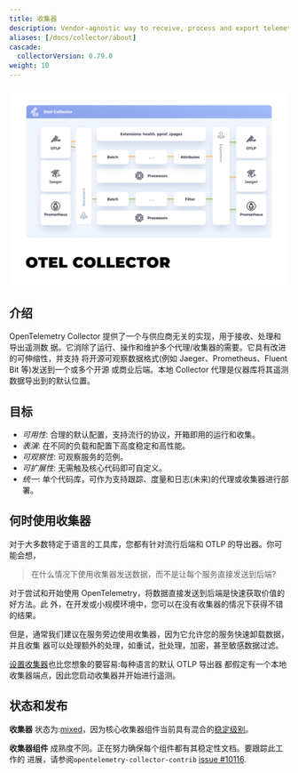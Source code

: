 ```yaml
---
title: 收集器
description: Vendor-agnostic way to receive, process and export telemetry data.
aliases: [/docs/collector/about]
cascade:
  collectorVersion: 0.79.0
weight: 10
---
```


![OpenTelemetry Collector diagram with Jaeger, OTLP and Prometheus integration](img/otel-collector.svg)

## 介绍

OpenTelemetry Collector 提供了一个与供应商无关的实现，用于接收、处理和导出遥测数
据。它消除了运行、操作和维护多个代理/收集器的需要。它具有改进的可伸缩性，并支持
将开源可观察数据格式(例如 Jaeger、Prometheus、Fluent Bit 等)发送到一个或多个开源
或商业后端。本地 Collector 代理是仪器库将其遥测数据导出到的默认位置。

## 目标

- _可用性_: 合理的默认配置，支持流行的协议，开箱即用的运行和收集。
- _表演_: 在不同的负载和配置下高度稳定和高性能。
- _可观察性_: 可观察服务的范例。
- _可扩展性_: 无需触及核心代码即可自定义。
- _统一_: 单个代码库，可作为支持跟踪、度量和日志(未来)的代理或收集器进行部署。

## 何时使用收集器

对于大多数特定于语言的工具库，您都有针对流行后端和 OTLP 的导出器。你可能会想，

> 在什么情况下使用收集器发送数据，而不是让每个服务直接发送到后端?

对于尝试和开始使用 OpenTelemetry，将数据直接发送到后端是快速获取价值的好方法。此
外，在开发或小规模环境中，您可以在没有收集器的情况下获得不错的结果。

但是，通常我们建议在服务旁边使用收集器，因为它允许您的服务快速卸载数据，并且收集
器可以处理额外的处理，如重试，批处理，加密，甚至敏感数据过滤。

[设置收集器](./getting-started.md)也比您想象的要容易:每种语言的默认 OTLP 导出器
都假定有一个本地收集器端点，因此您启动收集器并开始进行遥测。

## 状态和发布

**收集器** 状态为:[mixed][]，因为核心收集器组件当前具有混合的[稳定级别][]。

**收集器组件** 成熟度不同。正在努力确保每个组件都有其稳定性文档。要跟踪此工作的
进展，请参阅`opentelemetry-collector-contrib` [issue #10116][].

[issue #10116]:
  https://github.com/open-telemetry/opentelemetry-collector-contrib/issues/10116
[mixed]: /docs/specs/otel/document-status/#mixed
[稳定级别]:
  https://github.com/open-telemetry/opentelemetry-collector#stability-levels
